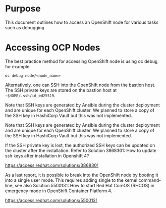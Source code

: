 # Purpose
This document outlines how to access an OpenShift node for various tasks such as debugging.

# Accessing OCP Nodes

The best practice method for accessing OpenShift node is using oc debug, for example:

```
oc debug node/<node_name>
```

Alternatively, one can SSH into the OpenShift node from the bastion host. The SSH private keys are stored on the bastion host at `~$HOME/.ssh/id_ed25519`.

Note that SSH keys are generated by Ansible during the cluster deployment and are unique for each OpenShift cluster. We planned to store a copy of the SSH key in HashiCorp Vault but this was not implemented.

Note that SSH keys are generated by Ansible during the cluster deployment and are unique for each OpenShift cluster. We planned to store a copy of the SSH key in HashiCorp Vault but this was not implemented.

If the SSH private key is lost, the authorized SSH keys can be updated on the cluster after the installation. Refer to Solution 3868301: How to update ssh keys after installation in Openshift 4?

https://access.redhat.com/solutions/3868301

As a last resort, it is possible to break into the OpenShift node by booting it into a single user mode. This requires adding single to the kernel command-line, see also Solution 5500131: How to start Red Hat CoreOS (RHCOS) in emergency mode in OpenShift Container Platform 4.

https://access.redhat.com/solutions/5500131
